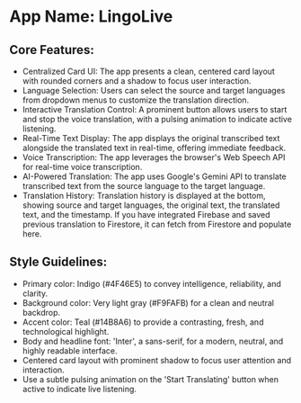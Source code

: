 # **App Name**: LingoLive

## Core Features:

- Centralized Card UI: The app presents a clean, centered card layout with rounded corners and a shadow to focus user interaction.
- Language Selection: Users can select the source and target languages from dropdown menus to customize the translation direction.
- Interactive Translation Control: A prominent button allows users to start and stop the voice translation, with a pulsing animation to indicate active listening.
- Real-Time Text Display: The app displays the original transcribed text alongside the translated text in real-time, offering immediate feedback.
- Voice Transcription: The app leverages the browser's Web Speech API for real-time voice transcription.
- AI-Powered Translation: The app uses Google's Gemini API to translate transcribed text from the source language to the target language.
- Translation History: Translation history is displayed at the bottom, showing source and target languages, the original text, the translated text, and the timestamp. If you have integrated Firebase and saved previous translation to Firestore, it can fetch from Firestore and populate here.

## Style Guidelines:

- Primary color: Indigo (#4F46E5) to convey intelligence, reliability, and clarity.
- Background color: Very light gray (#F9FAFB) for a clean and neutral backdrop.
- Accent color: Teal (#14B8A6) to provide a contrasting, fresh, and technological highlight.
- Body and headline font: 'Inter', a sans-serif, for a modern, neutral, and highly readable interface.
- Centered card layout with prominent shadow to focus user attention and interaction.
- Use a subtle pulsing animation on the 'Start Translating' button when active to indicate live listening.